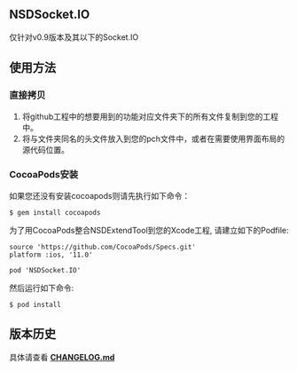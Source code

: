 ## NSDSocket.IO

仅针对v0.9版本及其以下的Socket.IO

## 使用方法

### 直接拷贝
1.  将github工程中的想要用到的功能对应文件夹下的所有文件复制到您的工程中。
2.  将与文件夹同名的头文件放入到您的pch文件中，或者在需要使用界面布局的源代码位置。

### CocoaPods安装

如果您还没有安装cocoapods则请先执行如下命令：
```
$ gem install cocoapods
```

为了用CocoaPods整合NSDExtendTool到您的Xcode工程, 请建立如下的Podfile:

```
source 'https://github.com/CocoaPods/Specs.git'
platform :ios, '11.0'

pod 'NSDSocket.IO'
```
   
然后运行如下命令:

```
$ pod install
```

## 版本历史
具体请查看 **[CHANGELOG.md](CHANGELOG.md)**

